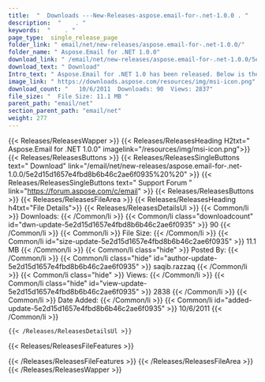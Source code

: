 ```yaml
---
title:  "  Downloads ---New-Releases-aspose.email-for-.net-1.0.0 . " 
description:  "    . " 
keywords:  "    . " 
page_type:  single_release_page
folder_link: " email/net/new-releases/aspose.email-for-.net-1.0.0/"
folder_name: " Aspose.Email for .NET 1.0.0"
download_link: " /email/net/new-releases/aspose.email-for-.net-1.0.0/5e2d15d1657e4fbd8b6b46c2ae6f0935"
download_text: " Download"
Intro_text: " Aspose.Email for .NET 1.0 has been released. Below is the list of new features a..."
image_link: " https://downloads.aspose.com/resources/img/msi-icon.png"
download_count: "   10/6/2011  Downloads: 90  Views: 2837"
file_size: "  File Size: 11.1 MB "
parent_path: "email/net"
section_parent_path: "email/net"
weight: 277 
---
```


{{< Releases/ReleasesWapper >}}
  {{< Releases/ReleasesHeading H2txt=" Aspose.Email for .NET 1.0.0" imagelink="/resources/img/msi-icon.png">}}
  {{< Releases/ReleasesButtons >}}
    {{< Releases/ReleasesSingleButtons text=" Download" link="/email/net/new-releases/aspose.email-for-.net-1.0.0/5e2d15d1657e4fbd8b6b46c2ae6f0935%20%20" >}}
    {{< Releases/ReleasesSingleButtons text=" Support Forum " link="https://forum.aspose.com/c/email" >}}
  {{< Releases/ReleasesButtons >}}
  {{< Releases/ReleasesFileArea >}}
    {{< Releases/ReleasesHeading h4txt="File Details">}}
    {{< Releases/ReleasesDetailsUl >}}
            {{< Common/li  >}} Downloads: {{< /Common/li >}} 
      {{< Common/li class="downloadcount" id="dwn-update-5e2d15d1657e4fbd8b6b46c2ae6f0935" >}} 90 {{< /Common/li >}} 
      {{< Common/li  >}} File Size: {{< /Common/li >}} 
      {{< Common/li id="size-update-5e2d15d1657e4fbd8b6b46c2ae6f0935" >}} 11.1 MB {{< /Common/li >}} 
      {{< Common/li  class="hide" >}} Posted By: {{< /Common/li >}} 
      {{< Common/li class="hide" id="author-update-5e2d15d1657e4fbd8b6b46c2ae6f0935" >}} saqib.razzaq {{< /Common/li >}} 
      {{< Common/li class="hide"  >}} Views: {{< /Common/li >}} 
      {{< Common/li class="hide" id="view-update-5e2d15d1657e4fbd8b6b46c2ae6f0935" >}} 2838 {{< /Common/li >}} 
      {{< Common/li  >}} Date Added: {{< /Common/li >}} 
      {{< Common/li id="added-update-5e2d15d1657e4fbd8b6b46c2ae6f0935" >}} 10/6/2011 {{< /Common/li >}} 

    {{< /Releases/ReleasesDetailsUl >}}

  {{< Releases/ReleasesFileFeatures >}}
      
  {{< /Releases/ReleasesFileFeatures >}}
 {{< /Releases/ReleasesFileArea >}}
{{< /Releases/ReleasesWapper >}}


